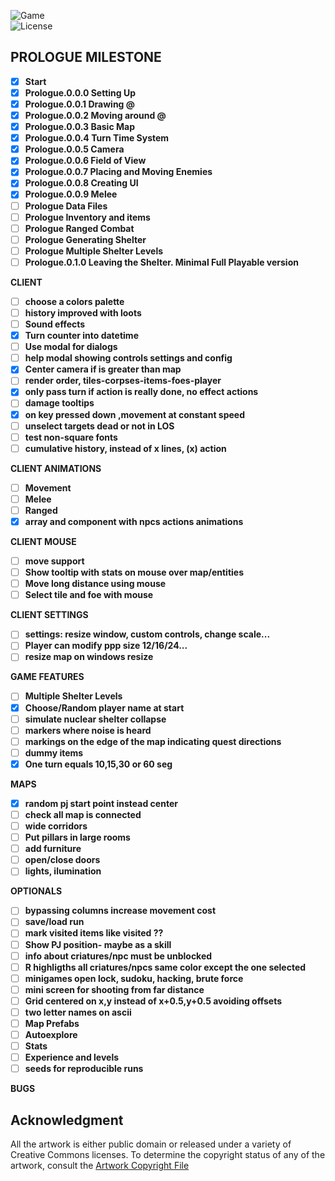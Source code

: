 ![Game](https://img.shields.io/badge/Prologue-0.0.9f-orange.svg)  
![License](https://img.shields.io/badge/license-%20GNU%20AGPLv3%20-brightgreen)  

## PROLOGUE MILESTONE 
- [X] **Start**
- [X] **Prologue.0.0.0 Setting Up**  
- [X] **Prologue.0.0.1 Drawing @**  
- [X] **Prologue.0.0.2 Moving around @**  
- [X] **Prologue.0.0.3 Basic Map**  
- [X] **Prologue.0.0.4 Turn Time System**  
- [X] **Prologue.0.0.5 Camera**  
- [X] **Prologue.0.0.6 Field of View**  
- [X] **Prologue.0.0.7 Placing and Moving Enemies**  
- [X] **Prologue.0.0.8 Creating UI**  
- [X] **Prologue.0.0.9 Melee**  
- [ ] **Prologue Data Files**  
- [ ] **Prologue Inventory and items**  
- [ ] **Prologue Ranged Combat**  
- [ ] **Prologue Generating Shelter**  
- [ ] **Prologue Multiple Shelter Levels**  
- [ ] **Prologue.0.1.0 Leaving the Shelter. Minimal Full Playable version**  

**CLIENT**  
- [ ] **choose a colors palette**  
- [ ] **history improved with loots**  
- [ ] **Sound effects**  
- [X] **Turn counter into datetime**  
- [ ] **Use modal for dialogs**  
- [ ] **help modal showing controls settings and config**  
- [X] **Center camera if is greater than map**  
- [ ] **render order, tiles-corpses-items-foes-player**  
- [X] **only pass turn if action is really done, no effect actions**  
- [ ] **damage tooltips**  
- [X] **on key pressed down ,movement at constant speed**  
- [ ] **unselect targets dead or not in LOS**  
- [ ] **test non-square fonts**  
- [ ] **cumulative history, instead of x lines, (x) action**  

**CLIENT ANIMATIONS**  
- [ ] **Movement**  
- [ ] **Melee**  
- [ ] **Ranged**  
- [X] **array and component with npcs actions animations**  

**CLIENT MOUSE**  
- [ ] **move support**  
- [ ] **Show tooltip with stats on mouse over map/entities**  
- [ ] **Move long distance using mouse**   
- [ ] **Select tile and foe with mouse**  

**CLIENT SETTINGS**  
- [ ] **settings: resize window, custom controls, change scale...**  
- [ ] **Player can modify ppp size 12/16/24...**  
- [ ] **resize map on windows resize**  

**GAME FEATURES**  
- [ ] **Multiple Shelter Levels**  
- [X] **Choose/Random player name at start**  
- [ ] **simulate nuclear shelter collapse**  
- [ ] **markers where noise is heard**  
- [ ] **markings on the edge of the map indicating quest directions**  
- [ ] **dummy items**  
- [X] **One turn equals 10,15,30 or 60 seg**  

**MAPS**  
- [X] **random pj start point instead center**  
- [ ] **check all map is connected**  
- [ ] **wide corridors**  
- [ ] **Put pillars in large rooms**  
- [ ] **add furniture**  
- [ ] **open/close doors**  
- [ ] **lights, ilumination**  

**OPTIONALS**   
- [ ] **bypassing columns increase movement cost**  
- [ ] **save/load run**  
- [ ] **mark visited items like visited ??**   
- [ ] **Show PJ position- maybe as a skill**  
- [ ] **info about criatures/npc must be unblocked**  
- [ ] **R highligths all criatures/npcs same color except the one selected**  
- [ ] **minigames open lock, sudoku, hacking, brute force**  
- [ ] **mini screen for shooting from far distance**  
- [ ] **Grid centered on x,y instead of x+0.5,y+0.5 avoiding offsets**  
- [ ] **two letter names on ascii**  
- [ ] **Map Prefabs**  
- [ ] **Autoexplore**  
- [ ] **Stats**  
- [ ] **Experience and levels**  
- [ ] **seeds for reproducible runs**  

**BUGS**  


## **Acknowledgment**

All the artwork is either public domain or released under a variety of Creative Commons licenses. To determine the copyright status of any of the artwork, consult the [Artwork Copyright File](https://github.com/jolav/roguelike-online/blob/main/artwork.txt)


